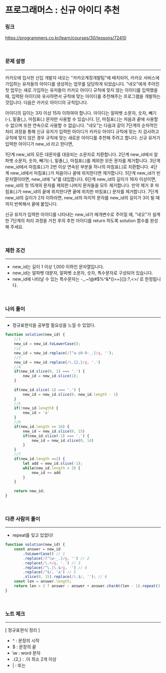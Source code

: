 프로그래머스 : 신규 아이디 추천
===
### 링크
https://programmers.co.kr/learn/courses/30/lessons/72410

<br>

### 문제 설명
---
카카오에 입사한 신입 개발자 네오는 "카카오계정개발팀"에 배치되어, 카카오 서비스에 가입하는 유저들의 아이디를 생성하는 업무를 담당하게 되었습니다. "네오"에게 주어진 첫 업무는 새로 가입하는 유저들이 카카오 아이디 규칙에 맞지 않는 아이디를 입력했을 때, 입력된 아이디와 유사하면서 규칙에 맞는 아이디를 추천해주는 프로그램을 개발하는 것입니다.
다음은 카카오 아이디의 규칙입니다.

아이디의 길이는 3자 이상 15자 이하여야 합니다.
아이디는 알파벳 소문자, 숫자, 빼기(-), 밑줄(_), 마침표(.) 문자만 사용할 수 있습니다.
단, 마침표(.)는 처음과 끝에 사용할 수 없으며 또한 연속으로 사용할 수 없습니다.
"네오"는 다음과 같이 7단계의 순차적인 처리 과정을 통해 신규 유저가 입력한 아이디가 카카오 아이디 규칙에 맞는 지 검사하고 규칙에 맞지 않은 경우 규칙에 맞는 새로운 아이디를 추천해 주려고 합니다.
신규 유저가 입력한 아이디가 new_id 라고 한다면,

1단계 new_id의 모든 대문자를 대응되는 소문자로 치환합니다.
2단계 new_id에서 알파벳 소문자, 숫자, 빼기(-), 밑줄(_), 마침표(.)를 제외한 모든 문자를 제거합니다.
3단계 new_id에서 마침표(.)가 2번 이상 연속된 부분을 하나의 마침표(.)로 치환합니다.
4단계 new_id에서 마침표(.)가 처음이나 끝에 위치한다면 제거합니다.
5단계 new_id가 빈 문자열이라면, new_id에 "a"를 대입합니다.
6단계 new_id의 길이가 16자 이상이면, new_id의 첫 15개의 문자를 제외한 나머지 문자들을 모두 제거합니다.
     만약 제거 후 마침표(.)가 new_id의 끝에 위치한다면 끝에 위치한 마침표(.) 문자를 제거합니다.
7단계 new_id의 길이가 2자 이하라면, new_id의 마지막 문자를 new_id의 길이가 3이 될 때까지 반복해서 끝에 붙입니다.


신규 유저가 입력한 아이디를 나타내는 new_id가 매개변수로 주어질 때, "네오"가 설계한 7단계의 처리 과정을 거친 후의 추천 아이디를 return 하도록 solution 함수를 완성해 주세요.

<br>

### 제한 조건
---
- new_id는 길이 1 이상 1,000 이하인 문자열입니다.
- new_id는 알파벳 대문자, 알파벳 소문자, 숫자, 특수문자로 구성되어 있습니다.
- new_id에 나타날 수 있는 특수문자는 -_.~!@#$%^&*()=+[{]}:?,<>/ 로 한정됩니다.
<br>


### 나의 풀이
---
- 정규표현식을 공부할 필요성을 느낄 수 있었다.

```js
function solution(new_id) {
    //1
    new_id = new_id.toLowerCase();
    //2
    new_id = new_id.replace(/[^a-z0-9-_.]/g, '');
    //3
    new_id = new_id.replace(/\.{2,}/g, '.')
    //4
    if(new_id.slice(0, 1) === '.') {
        new_id = new_id.slice(1);
    }
    
    if(new_id.slice(-1) === '.') {
        new_id = new_id.slice(0, new_id.length - 1)
    }
    //5
    if(!new_id.length) {
        new_id = 'a'
    }
    //6
    if(new_id.length >= 16) {
        new_id = new_id.slice(0, 15)
        if(new_id.slice(-1) === '.') {
            new_id = new_id.slice(0, 14)
        }
    }
    //7
    if(new_id.length <=2) {
        let add = new_id.slice(-1);
        while(new_id.length < 3) {
            new_id += add
        }
    }
    
    return new_id;
}
```

<br>

### 다른 사람의 풀이
---
- repeat를 잊고 있었다!

```js
function solution(new_id) {
    const answer = new_id
        .toLowerCase() // 1
        .replace(/[^\w-_.]/g, '') // 2
        .replace(/\.+/g, '.') // 3
        .replace(/^\.|\.$/g, '') // 4
        .replace(/^$/, 'a') // 5
        .slice(0, 15).replace(/\.$/, ''); // 6
    const len = answer.length;
    return len > 2 ? answer : answer + answer.charAt(len - 1).repeat(3 - len);
}
```

<br>

### 노트 체크
---
[ 정규표현식 정리 ]
- ^ : 문장의 시작
- $ : 문장의 끝
- \w : word 문자
- .{2,} : .이 최소 2개 이상
- | : 또는
